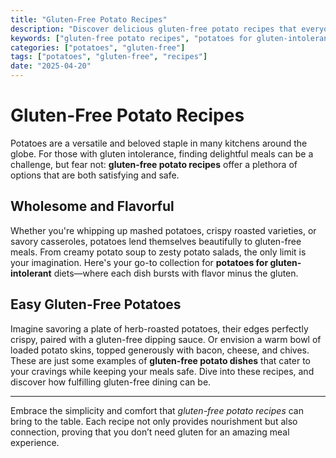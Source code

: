 ```yaml
---
title: "Gluten-Free Potato Recipes"
description: "Discover delicious gluten-free potato recipes that everyone can enjoy, ensuring flavor without gluten."
keywords: ["gluten-free potato recipes", "potatoes for gluten-intolerant", "gluten-free potato dishes"]
categories: ["potatoes", "gluten-free"]
tags: ["potatoes", "gluten-free", "recipes"]
date: "2025-04-20"
---
```


# Gluten-Free Potato Recipes

Potatoes are a versatile and beloved staple in many kitchens around the globe. For those with gluten intolerance, finding delightful meals can be a challenge, but fear not: **gluten-free potato recipes** offer a plethora of options that are both satisfying and safe. 

## Wholesome and Flavorful

Whether you're whipping up mashed potatoes, crispy roasted varieties, or savory casseroles, potatoes lend themselves beautifully to gluten-free meals. From creamy potato soup to zesty potato salads, the only limit is your imagination. Here's your go-to collection for **potatoes for gluten-intolerant** diets—where each dish bursts with flavor minus the gluten.

## Easy Gluten-Free Potatoes

Imagine savoring a plate of herb-roasted potatoes, their edges perfectly crispy, paired with a gluten-free dipping sauce. Or envision a warm bowl of loaded potato skins, topped generously with bacon, cheese, and chives. These are just some examples of **gluten-free potato dishes** that cater to your cravings while keeping your meals safe. Dive into these recipes, and discover how fulfilling gluten-free dining can be.

---

Embrace the simplicity and comfort that *gluten-free potato recipes* can bring to the table. Each recipe not only provides nourishment but also connection, proving that you don’t need gluten for an amazing meal experience.